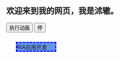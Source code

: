 ## 欢迎来到我的网页，我是沭辙。
<html>
	<head>
		<meta charset="utf-8">
		<title></title>
		<style type="text/css">
		#box{width: 100px; margin: 25px; background-color: #6495ed; position: absolute; border: 3px dashed blue;}
		</style>
		<script src="jquery-3.6.0.js"></script>
	</head>
	<body>
		<input type="button" class="button" value="执行动画"/>
		<input type="button" id="stop" value="停"/>
		<div id="box">RIA应用开发</div>
	</body>
	<script type="text/jscript">
	$('.button').click(function(){
		/*$('#box').animate({
			width:'300px',
			height:'200px',
			opacity:0.5,
			fontSize:'50px'
			});*/
			
		/*$('#box').animate({
			left:'300px',
			top:'200px'},'slow');*/
			
		/*$('#box').animate({
			left:'+=100px'},'slow');*/
			
		$('#box').animate({width:'300px'})
			     .animate({height:'200px'})
				 .animate({opacity:0.5})
				 .animate({fontSize:'50px'});
				 
		$("#stop").click(function(){
			//$("#box").stop();
			$("#box").stop(true,false/*true*/);
		});	 
	});
	</script>
</html>

